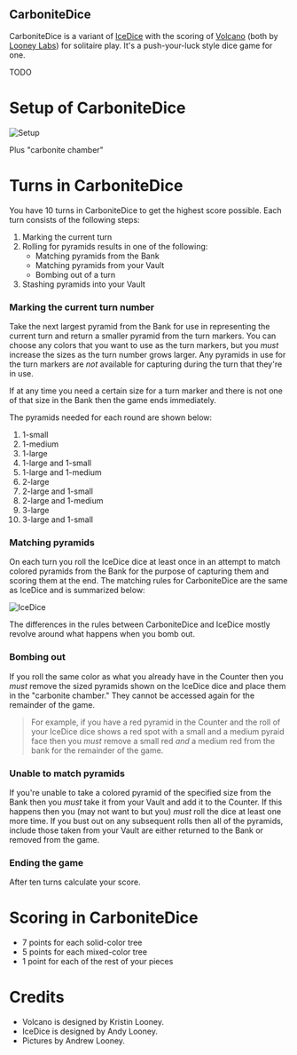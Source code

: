 CarboniteDice
-------------

CarboniteDice is a variant of [IceDice](http://www.looneylabs.com/games/icedice) with the scoring of [Volcano](http://www.wunderland.com/WTS/Kristin/Games/Volcano.html) (both by [Looney Labs](http://www.looneylabs.com)) for solitaire play.  It's a push-your-luck style dice game for one.

TODO

Setup of CarboniteDice
======================

![Setup](http://www.looneylabs.com/sites/default/files/IceDice4.jpg)

Plus "carbonite chamber"

Turns in CarboniteDice
======================

You have 10 turns in CarboniteDice to get the highest score possible.  Each turn consists of the following steps:

1. Marking the current turn
2. Rolling for pyramids results in one of the following:
    * Matching pyramids from the Bank
	* Matching pyramids from your Vault
	* Bombing out of a turn
3. Stashing pyramids into your Vault

### Marking the current turn number

Take the next largest pyramid from the Bank for use in representing the current turn and return a smaller pyramid from the turn markers.  You can choose any colors that you want to use as the turn markers, but you *must* increase the sizes as the turn number grows larger. Any pyramids in use for the turn markers are *not* available for capturing during the turn that they're in use.

If at any time you need a certain size for a turn marker and there is not one of that size in the Bank then the game ends immediately.

The pyramids needed for each round are shown below:

1. 1-small
2. 1-medium
3. 1-large
4. 1-large and 1-small
5. 1-large and 1-medium
6. 2-large
7. 2-large and 1-small
8. 2-large and 1-medium
9. 3-large
10. 3-large and 1-small

### Matching pyramids

On each turn you roll the IceDice dice at least once in an attempt to match colored pyramids from the Bank for the purpose of capturing them and scoring them at the end.  The matching rules for CarboniteDice are the same as IceDice and is summarized below:

![IceDice](http://www.looneylabs.com/sites/default/files/IceDice2.jpg)

The differences in the rules between CarboniteDice and IceDice mostly revolve around what happens when you bomb out.

### Bombing out

If you roll the same color as what you already have in the Counter then you *must* remove the sized pyramids shown on the IceDice dice and place them in the "carbonite chamber."  They cannot be accessed again for the remainder of the game.  

> For example, if you have a red pyramid in the Counter and 
> the roll of your IceDice dice shows a red spot with a small 
> and a medium pyraid face then you *must* remove a small red 
> *and* a medium red from the bank for the remainder of the game.

### Unable to match pyramids

If you're unable to take a colored pyramid of the specified size from the Bank then you *must* take it from your Vault and add it to the Counter.  If this happens then you (may not want to but you) *must* roll the dice at least one more time.  If you bust out on any subsequent rolls then all of the pyramids, include those taken from your Vault are either returned to the Bank or removed from the game.

### Ending the game

After ten turns calculate your score.

Scoring in CarboniteDice
========================

* 7 points for each solid-color tree
* 5 points for each mixed-color tree
* 1 point for each of the rest of your pieces

Credits
=======

* Volcano is designed by Kristin Looney.
* IceDice is designed by Andy Looney.
* Pictures by Andrew Looney.

